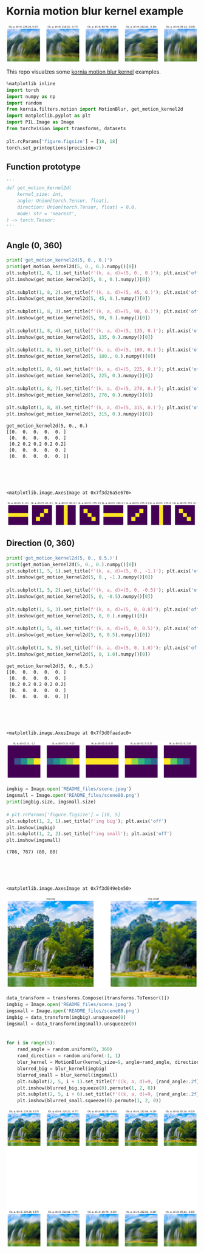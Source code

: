 # Kornia motion blur kernel example

![png](README_files/header.png)

This repo visualzes some [kornia motion blur kernel](https://kornia.readthedocs.io/en/latest/filters.html?highlight=MotionBlur#kornia.filters.MotionBlur) examples.

```python
%matplotlib inline
import torch
import numpy as np
import random
from kornia.filters.motion import MotionBlur, get_motion_kernel2d
import matplotlib.pyplot as plt
import PIL.Image as Image
from torchvision import transforms, datasets

plt.rcParams['figure.figsize'] = [18, 18]
torch.set_printoptions(precision=2)
```

## Function prototype

```python
'''
def get_motion_kernel2d(
    kernel_size: int,
    angle: Union[torch.Tensor, float],
    direction: Union[torch.Tensor, float] = 0.0,
    mode: str = 'nearest',
) -> torch.Tensor:
'''
```




## Angle (0, 360)


```python
print('get_motion_kernel2d(5, 0., 0.)')
print(get_motion_kernel2d(5, 0., 0.).numpy()[0])
plt.subplot(1, 8, 1).set_title(f'(k, a, d)=(5, 0., 0.)'); plt.axis('off')
plt.imshow(get_motion_kernel2d(5, 0., 0.).numpy()[0])

plt.subplot(1, 8, 2).set_title(f'(k, a, d)=(5, 45, 0.)'); plt.axis('off')
plt.imshow(get_motion_kernel2d(5, 45, 0.).numpy()[0])

plt.subplot(1, 8, 3).set_title(f'(k, a, d)=(5, 90, 0.)'); plt.axis('off')
plt.imshow(get_motion_kernel2d(5, 90, 0.).numpy()[0])

plt.subplot(1, 8, 4).set_title(f'(k, a, d)=(5, 135, 0.)'); plt.axis('off')
plt.imshow(get_motion_kernel2d(5, 135, 0.).numpy()[0])

plt.subplot(1, 8, 5).set_title(f'(k, a, d)=(5, 180, 0.)'); plt.axis('off')
plt.imshow(get_motion_kernel2d(5, 180., 0.).numpy()[0])

plt.subplot(1, 8, 6).set_title(f'(k, a, d)=(5, 225, 0.)'); plt.axis('off')
plt.imshow(get_motion_kernel2d(5, 225, 0.).numpy()[0])

plt.subplot(1, 8, 7).set_title(f'(k, a, d)=(5, 270, 0.)'); plt.axis('off')
plt.imshow(get_motion_kernel2d(5, 270, 0.).numpy()[0])

plt.subplot(1, 8, 8).set_title(f'(k, a, d)=(5, 315, 0.)'); plt.axis('off')
plt.imshow(get_motion_kernel2d(5, 315, 0.).numpy()[0])
```

    get_motion_kernel2d(5, 0., 0.)
    [[0.  0.  0.  0.  0. ]
     [0.  0.  0.  0.  0. ]
     [0.2 0.2 0.2 0.2 0.2]
     [0.  0.  0.  0.  0. ]
     [0.  0.  0.  0.  0. ]]





    <matplotlib.image.AxesImage at 0x7f3d26a5e670>





![png](README_files/README_4_2.png)



## Direction (0, 360)


```python
print('get_motion_kernel2d(5, 0., 0.5.)')
print(get_motion_kernel2d(5, 0., 0.).numpy()[0])
plt.subplot(1, 5, 1).set_title(f'(k, a, d)=(5, 0., -1.)'); plt.axis('off')
plt.imshow(get_motion_kernel2d(5, 0., -1.).numpy()[0])

plt.subplot(1, 5, 2).set_title(f'(k, a, d)=(5, 0, -0.5)'); plt.axis('off')
plt.imshow(get_motion_kernel2d(5, 0, -0.5).numpy()[0])

plt.subplot(1, 5, 3).set_title(f'(k, a, d)=(5, 0, 0.0)'); plt.axis('off')
plt.imshow(get_motion_kernel2d(5, 0, 0.).numpy()[0])

plt.subplot(1, 5, 4).set_title(f'(k, a, d)=(5, 0, 0.5)'); plt.axis('off')
plt.imshow(get_motion_kernel2d(5, 0, 0.5).numpy()[0])

plt.subplot(1, 5, 5).set_title(f'(k, a, d)=(5, 0, 1.0)'); plt.axis('off')
plt.imshow(get_motion_kernel2d(5, 0, 1.0).numpy()[0])
```

    get_motion_kernel2d(5, 0., 0.5.)
    [[0.  0.  0.  0.  0. ]
     [0.  0.  0.  0.  0. ]
     [0.2 0.2 0.2 0.2 0.2]
     [0.  0.  0.  0.  0. ]
     [0.  0.  0.  0.  0. ]]





    <matplotlib.image.AxesImage at 0x7f3d0faadac0>





![png](README_files/README_6_2.png)




```python
imgbig = Image.open('README_files/scene.jpeg')
imgsmall = Image.open('README_files/scene80.png')
print(imgbig.size, imgsmall.size)

# plt.rcParams['figure.figsize'] = [18, 5]
plt.subplot(1, 2, 1).set_title(f'img big'); plt.axis('off')
plt.imshow(imgbig)
plt.subplot(1, 2, 2).set_title(f'img small'); plt.axis('off')
plt.imshow(imgsmall)
```

    (786, 787) (80, 80)





    <matplotlib.image.AxesImage at 0x7f3d049ebe50>





![png](README_files/README_7_2.png)




```python
data_transform = transforms.Compose([transforms.ToTensor()])
imgbig = Image.open('README_files/scene.jpeg')
imgsmall = Image.open('README_files/scene80.png')
imgbig = data_transform(imgbig).unsqueeze(0)
imgsmall = data_transform(imgsmall).unsqueeze(0)


for i in range(5):
    rand_angle = random.uniform(0, 360)
    rand_direction = random.uniform(-1, 1)
    blur_kernel = MotionBlur(kernel_size=9, angle=rand_angle, direction=rand_direction, border_type='replicate')
    blurred_big = blur_kernel(imgbig)
    blurred_small = blur_kernel(imgsmall)
    plt.subplot(2, 5, i + 1).set_title(f'((k, a, d)=9, {rand_angle:.2f}, {rand_direction:.2f})'); plt.axis('off')
    plt.imshow(blurred_big.squeeze(0).permute(1, 2, 0))
    plt.subplot(2, 5, i + 6).set_title(f'((k, a, d)=9, {rand_angle:.2f}, {rand_direction:.2f})'); plt.axis('off')
    plt.imshow(blurred_small.squeeze(0).permute(1, 2, 0))
```



![png](README_files/README_8_0.png)

